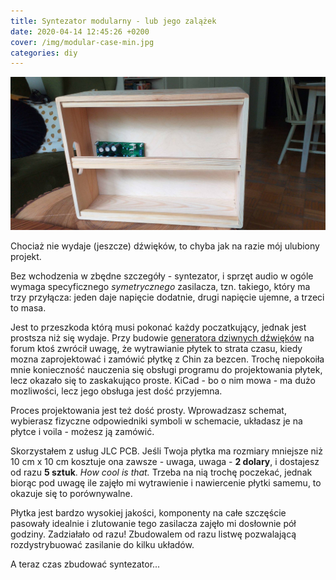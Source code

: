 ```yaml
---
title: Syntezator modularny - lub jego zalążek
date: 2020-04-14 12:45:26 +0200
cover: /img/modular-case-min.jpg
categories: diy
---
```


![modular case](/img/modular-case-min.jpg)

Chociaż nie wydaje (jeszcze) dźwięków, to chyba jak na razie mój ulubiony projekt.

<!--more-->

Bez wchodzenia w zbędne szczegóły - syntezator, i sprzęt audio w ogóle wymaga specyficznego _symetrycznego_ zasilacza, tzn. takiego, który ma trzy przyłącza: jeden daje napięcie dodatnie, drugi napięcie ujemne, a trzeci to masa.

Jest to przeszkoda którą musi pokonać każdy poczatkujący, jednak jest prostsza niż się wydaje. Przy budowie [generatora dziwnych dźwięków](/diy/weird-sound-generator/) na forum ktoś zwrócił uwagę, że wytrawianie płytek to strata czasu, kiedy mozna zaprojektować i zamówić płytkę z Chin za bezcen. Trochę niepokoiła mnie konieczność nauczenia się obsługi programu do projektowania płytek, lecz okazało się to zaskakująco proste. KiCad - bo o nim mowa - ma dużo mozliwości, lecz jego obsługa jest dość przyjemna.

Proces projektowania jest też dość prosty. Wprowadzasz schemat, wybierasz fizyczne odpowiedniki symboli w schemacie, układasz je na płytce i voila - możesz ją zamówić.

Skorzystałem z usług JLC PCB. Jeśli Twoja płytka ma rozmiary mniejsze niż 10 cm x 10 cm kosztuje ona zawsze - uwaga, uwaga - **2 dolary**, i dostajesz od razu **5 sztuk**. _How cool is that._ Trzeba na nią trochę poczekać, jednak biorąc pod uwagę ile zajęło mi wytrawienie i nawiercenie płytki samemu, to okazuje się to porównywalne.

Płytka jest bardzo wysokiej jakości, komponenty na całe szczęście pasowały idealnie i zlutowanie tego zasilacza zajęło mi dosłownie pół godziny. Zadziałało od razu! Zbudowalem od razu listwę pozwalającą rozdystrybuować zasilanie do kilku układów.

A teraz czas zbudować syntezator...
